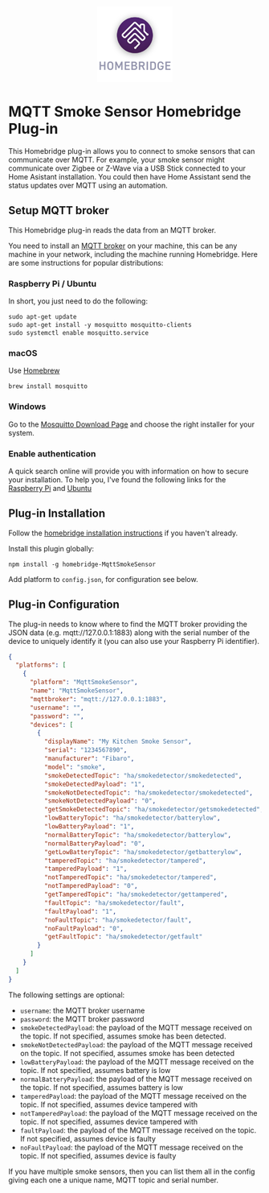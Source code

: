 
<p align="center">

<img src="https://github.com/homebridge/branding/raw/master/logos/homebridge-wordmark-logo-vertical.png" width="150">

</p>


# MQTT Smoke Sensor Homebridge Plug-in

This Homebridge plug-in allows you to connect to smoke sensors that can communicate over MQTT. For example, your smoke sensor might communicate over Zigbee or Z-Wave via a USB Stick connected to your Home Asistant installation. You could then have Home Assistant send the status updates over MQTT using an automation.

## Setup MQTT broker

This Homebridge plug-in reads the data from an MQTT broker.

You need to install an [MQTT broker](http://mosquitto.org/) on your machine, this can be any machine in your network, including the machine running Homebridge. Here are some instructions for popular distributions:

### Raspberry Pi / Ubuntu

In short, you just need to do the following:

    sudo apt-get update
    sudo apt-get install -y mosquitto mosquitto-clients
    sudo systemctl enable mosquitto.service

### macOS

Use [Homebrew](https://brew.sh/)

    brew install mosquitto

### Windows

Go to the [Mosquitto Download Page](https://mosquitto.org/download/) and choose the right installer for your system.

### Enable authentication

A quick search online will provide you with information on how to secure your installation. To help you, I've found the following links for the 
[Raspberry Pi](https://randomnerdtutorials.com/how-to-install-mosquitto-broker-on-raspberry-pi/) and [Ubuntu](https://www.vultr.com/docs/install-mosquitto-mqtt-broker-on-ubuntu-20-04-server/)

## Plug-in Installation

Follow the [homebridge installation instructions](https://www.npmjs.com/package/homebridge) if you haven't already.

Install this plugin globally:

    npm install -g homebridge-MqttSmokeSensor

Add platform to `config.json`, for configuration see below.

## Plug-in Configuration

The plug-in needs to know where to find the MQTT broker providing the JSON data (e.g. mqtt://127.0.0.1:1883) along with the serial number of the device to uniquely identify it (you can also use your Raspberry Pi identifier).

```json
{
  "platforms": [
    {
      "platform": "MqttSmokeSensor",
      "name": "MqttSmokeSensor",
      "mqttbroker": "mqtt://127.0.0.1:1883",
      "username": "",
      "password": "",
      "devices": [
        {
          "displayName": "My Kitchen Smoke Sensor",
          "serial": "1234567890",
          "manufacturer": "Fibaro",
          "model": "smoke",
          "smokeDetectedTopic": "ha/smokedetector/smokedetected",
          "smokeDetectedPayload": "1",
          "smokeNotDetectedTopic": "ha/smokedetector/smokedetected",
          "smokeNotDetectedPayload": "0",
          "getSmokeDetectedTopic": "ha/smokedetector/getsmokedetected",
          "lowBatteryTopic": "ha/smokedetector/batterylow",
          "lowBatteryPayload": "1",
          "normalBatteryTopic": "ha/smokedetector/batterylow",
          "normalBatteryPayload": "0",
          "getLowBatteryTopic": "ha/smokedetector/getbatterylow",
          "tamperedTopic": "ha/smokedetector/tampered",
          "tamperedPayload": "1",
          "notTamperedTopic": "ha/smokedetector/tampered",
          "notTamperedPayload": "0",
          "getTamperedTopic": "ha/smokedetector/gettampered",
          "faultTopic": "ha/smokedetector/fault",
          "faultPayload": "1",
          "noFaultTopic": "ha/smokedetector/fault",
          "noFaultPayload": "0",
          "getFaultTopic": "ha/smokedetector/getfault"
        }
      ]
    }
  ]
}

```

The following settings are optional:

- `username`: the MQTT broker username
- `password`: the MQTT broker password
- `smokeDetectedPayload`: the payload of the MQTT message received on the topic. If not specified, assumes smoke has been detected.
- `smokeNotDetectedPayload`: the payload of the MQTT message received on the topic. If not specified, assumes smoke has been detected
- `lowBatteryPayload`: the payload of the MQTT message received on the topic. If not specified, assumes battery is low
- `normalBatteryPayload`: the payload of the MQTT message received on the topic. If not specified, assumes battery is low
- `tamperedPayload`: the payload of the MQTT message received on the topic. If not specified, assumes device tampered with
- `notTamperedPayload`: the payload of the MQTT message received on the topic. If not specified, assumes device tampered with
- `faultPayload`: the payload of the MQTT message received on the topic. If not specified, assumes device is faulty
- `noFaultPayload`: the payload of the MQTT message received on the topic. If not specified, assumes device is faulty

If you have multiple smoke sensors, then you can list them all in the config giving each one a unique name, MQTT topic and serial number.
